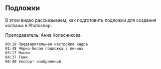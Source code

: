 ## Подложки

В этом видео рассказываем, как подготовить подложки для создания коллажа в Photoshop.

Преподаватель: Анна Колесникова.

[](https://player.softculture.cc/embed/RVS/RVS_14.15.10_L6-11_Layers)

``` chapters
00:19 Предварительная настройка кадра
01:48 Чёрно-белая подложка в линиях
03:17 Маски
04:37 Тени
06:40 Экспорт изображений
```
